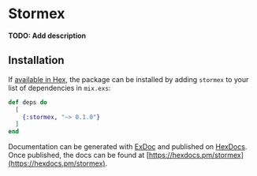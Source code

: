 # Stormex

**TODO: Add description**

## Installation

If [available in Hex](https://hex.pm/docs/publish), the package can be installed
by adding `stormex` to your list of dependencies in `mix.exs`:

```elixir
def deps do
  [
    {:stormex, "~> 0.1.0"}
  ]
end
```

Documentation can be generated with [ExDoc](https://github.com/elixir-lang/ex_doc)
and published on [HexDocs](https://hexdocs.pm). Once published, the docs can
be found at [https://hexdocs.pm/stormex](https://hexdocs.pm/stormex).


